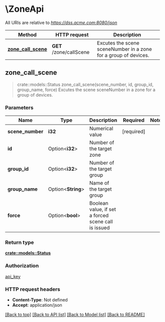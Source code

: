 # \ZoneApi

All URIs are relative to *https://dss.acme.com:8080/json*

Method | HTTP request | Description
------------- | ------------- | -------------
[**zone_call_scene**](ZoneApi.md#zone_call_scene) | **GET** /zone/callScene | Excutes the scene sceneNumber in a zone for a group of devices.



## zone_call_scene

> crate::models::Status zone_call_scene(scene_number, id, group_id, group_name, force)
Excutes the scene sceneNumber in a zone for a group of devices.

### Parameters


Name | Type | Description  | Required | Notes
------------- | ------------- | ------------- | ------------- | -------------
**scene_number** | **i32** | Numerical value | [required] |
**id** | Option<**i32**> | Number of the target zone |  |
**group_id** | Option<**i32**> | Number of the target group |  |
**group_name** | Option<**String**> | Name of the target group |  |
**force** | Option<**bool**> | Boolean value, if set a forced scene call is issued |  |

### Return type

[**crate::models::Status**](Status.md)

### Authorization

[api_key](../README.md#api_key)

### HTTP request headers

- **Content-Type**: Not defined
- **Accept**: application/json

[[Back to top]](#) [[Back to API list]](../README.md#documentation-for-api-endpoints) [[Back to Model list]](../README.md#documentation-for-models) [[Back to README]](../README.md)

